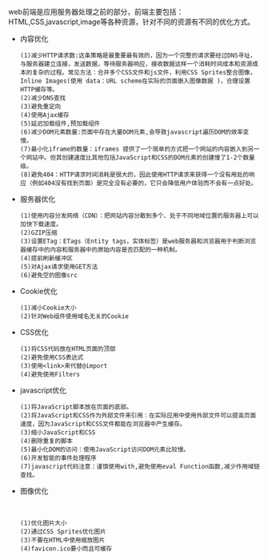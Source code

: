 web前端是应用服务器处理之前的部分，前端主要包括：HTML,CSS,javascript,image等各种资源，针对不同的资源有不同的优化方式。

-   内容优化

    ```
    (1)减少HTTP请求数:这条策略是最重要最有效的，因为一个完整的请求要经过DNS寻址，与服务器建立连接，发送数据，等待服务器响应，接收数据这样一个消耗时间成本和资源成本的复杂的过程。常见方法：合并多个CSS文件和js文件，利用CSS Sprites整合图像，Inline Images(使用 data：URL scheme在实际的页面嵌入图像数据 )，合理设置HTTP缓存等。
    (2)减少DNS查找
    (3)避免重定向
    (4)使用Ajax缓存
    (5)延迟加载组件,预加载组件
    (6)减少DOM元素数量:页面中存在大量DOM元素,会导致javascript遍历DOM的效率变慢。
    (7)最小化iframe的数量：iframes 提供了一个简单的方式把一个网站的内容嵌入到另一个网站中。但其创建速度比其他包括JavaScript和CSS的DOM元素的创建慢了1-2个数量级。
    (8)避免404：HTTP请求时间消耗是很大的，因此使用HTTP请求来获得一个没有用处的响应（例如404没有找到页面）是完全没有必要的，它只会降低用户体验而不会有一点好处。
    ```

-   服务器优化

    ```
    (1)使用内容分发网络（CDN）：把网站内容分散到多个、处于不同地域位置的服务器上可以加快下载速度。
    (2)GZIP压缩
    (3)设置ETag：ETags（Entity tags，实体标签）是web服务器和浏览器用于判断浏览器缓存中的内容和服务器中的原始内容是否匹配的一种机制。
    (4)提前刷新缓冲区
    (5)对Ajax请求使用GET方法
    (6)避免空的图像src
    ```

-   Cookie优化

    ```
    (1)减小Cookie大小
    (2)针对Web组件使用域名无关的Cookie
    ```

-   CSS优化

    ```
    (1)将CSS代码放在HTML页面的顶部
    (2)避免使用CSS表达式
    (3)使用<link>来代替@import
    (4)避免使用Filters
    ```

-   javascript优化

    ```
    (1)将JavaScript脚本放在页面的底部。
    (2)将JavaScript和CSS作为外部文件来引用：在实际应用中使用外部文件可以提高页面速度，因为JavaScript和CSS文件都能在浏览器中产生缓存。
    (3)缩小JavaScript和CSS
    (4)删除重复的脚本
    (5)最小化DOM的访问：使用JavaScript访问DOM元素比较慢。
    (6)开发智能的事件处理程序
    (7)javascript代码注意：谨慎使用with,避免使用eval Function函数,减少作用域链查找。
    ```

-   图像优化

    ​

    ```
    (1)优化图片大小
    (2)通过CSS Sprites优化图片
    (3)不要在HTML中使用缩放图片
    (4)favicon.ico要小而且可缓存
    ```